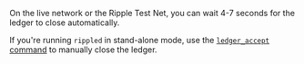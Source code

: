 On the live network or the Ripple Test Net, you can wait 4-7 seconds for the ledger to close automatically.

If you're running `rippled` in stand-alone mode, use the [`ledger_accept` command](reference-rippled-api-admin.html#ledger-accept) to manually close the ledger.
